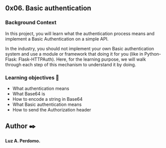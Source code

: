## 0x06. Basic authentication


### Background Context

In this project, you will learn what the authentication process means and implement a Basic Authentication on a simple API.

In the industry, you should not implement your own Basic authentication system and use a module or framework that doing it for you (like in Python-Flask: Flask-HTTPAuth). Here, for the learning purpose, we will walk through each step of this mechanism to understand it by doing.


###   Learning objectives :open_book:

-   What authentication means
-   What Base64 is
-   How to encode a string in Base64
-   What Basic authentication means
-   How to send the Authorization header



## Author :black_nib:
**Luz A. Perdomo.**
